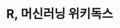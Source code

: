 ---
title: R, 머신러닝 위키독스
tags: [r, machinelearning, python, wikidocs]
style: fill
color: info
description: R, 머신러닝 내용을 정리한 위키독스
external_url: https://www.notion.so/Django-d37ca22082b54ef7a091da560862e1f1
---